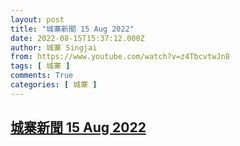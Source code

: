 ```yaml
---
layout: post
title: "城寨新聞 15 Aug 2022"
date: 2022-08-15T15:37:12.000Z
author: 城寨 Singjai
from: https://www.youtube.com/watch?v=z4TbcvtwJn8
tags: [ 城寨 ]
comments: True
categories: [ 城寨 ]
---
```

<!--1660577832000-->
[城寨新聞 15 Aug 2022](https://www.youtube.com/watch?v=z4TbcvtwJn8)
------

<div>

</div>
